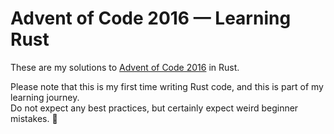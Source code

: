 # Advent of Code 2016 — Learning Rust

These are my solutions to [Advent of Code 2016](https://adventofcode.com/2016) in Rust.

Please note that this is my first time writing Rust code, and this is part of my learning journey.  
Do not expect any best practices, but certainly expect weird beginner mistakes. 🎄

